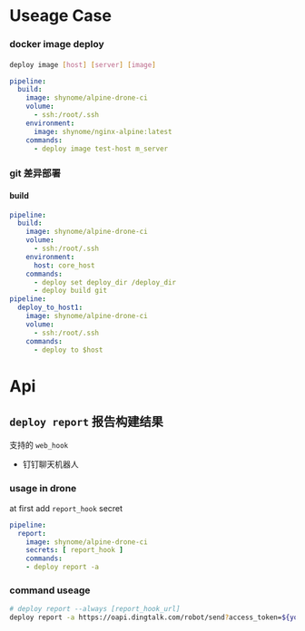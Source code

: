 
# Useage Case

### docker image deploy

#### 
```sh
deploy image [host] [server] [image]
```
```yaml
pipeline:
  build:
    image: shynome/alpine-drone-ci
    volume:
      - ssh:/root/.ssh
    environment:
      image: shynome/nginx-alpine:latest
    commands:
      - deploy image test-host m_server
```

### git 差异部署

#### build
```yaml
pipeline:
  build:
    image: shynome/alpine-drone-ci
    volume:
      - ssh:/root/.ssh
    environment:
      host: core_host
    commands:
      - deploy set deploy_dir /deploy_dir 
      - deploy build git
pipeline:
  deploy_to_host1:
    image: shynome/alpine-drone-ci
    volume:
      - ssh:/root/.ssh
    commands:
      - deploy to $host
```

# Api

## `deploy report` 报告构建结果 

支持的 `web_hook`
- 钉钉聊天机器人

### usage in drone

at first add `report_hook` secret
```yml
pipeline:
  report:
    image: shynome/alpine-drone-ci
    secrets: [ report_hook ]
    commands:
    - deploy report -a
```

### command useage

```sh
# deploy report --always [report_hook_url]
deploy report -a https://oapi.dingtalk.com/robot/send?access_token=${your_token}
```